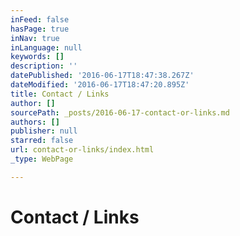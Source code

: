 ```yaml
---
inFeed: false
hasPage: true
inNav: true
inLanguage: null
keywords: []
description: ''
datePublished: '2016-06-17T18:47:38.267Z'
dateModified: '2016-06-17T18:47:20.895Z'
title: Contact / Links
author: []
sourcePath: _posts/2016-06-17-contact-or-links.md
authors: []
publisher: null
starred: false
url: contact-or-links/index.html
_type: WebPage

---
```

# Contact / Links